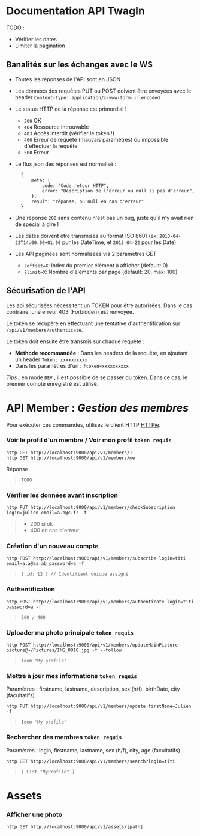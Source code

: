 # Documentation API TwagIn

TODO :
- Vérifier les dates
- Limiter la pagination


## Banalités sur les échanges avec le WS

* Toutes les réponses de l'API sont en JSON
* Les données des requêtes PUT ou POST doivent être envoyées avec le header `Content-Type: application/x-www-form-urlencoded`
* Le status HTTP de la réponse est primordial !
  * `200` OK
  * `404` Ressource introuvable
  * `403` Accès interdit (vérifier le token !)
  * `400` Erreur de requête (mauvais paramètres) ou impossible d'effectuer la requête
  * `500` Erreur 
* Le flux json des réponses est normalisé :

	    {
            meta: {
                code: "Code retour HTTP",
                error: "Description de l'erreur ou null si pas d'erreur",
            },
            result: "réponse, ou null en cas d'erreur"
        }
* Une réponse `200` sans contenu n'est pas un bug, juste qu'il n'y avait rien de spécial à dire !
* Les dates doivent être transmises au format ISO 8601 (ex: `2013-04-22T14:00:00+01:00` pur les DateTime, et `2013-04-22` pour les Date)
* Les API paginées sont normalisées via 2 paramètres GET
  * `?offset=X`: Index du premier élément à afficher (default: 0)
  * `?limit=X`: Nombre d'éléments par page (default: 20, max: 100)

## Sécurisation de l'API

Les api sécurisées nécessitent un TOKEN pour être autorisées. Dans le cas contraire, une erreur 403 (Forbidden) est renvoyée.

Le token se récupère en effectuant une tentative d'authentification sur `/api/v1/members/authenticate`.

Le token doit ensuite être transmis sur chaque requête :

* **Méthode recommandée** : Dans les headers de la requête, en ajoutant un header `Token: xxxxxxxxxx` 
* Dans les paramètres d'url : `?token=xxxxxxxxxx`

*Tips* : en mode `DEV` , il est possible de se passer du token. Dans ce cas, le premier compte enregistré est utilisé.

# API Member : *Gestion des membres*

Pour exécuter ces commandes, utilisez le client HTTP [HTTPie](https://github.com/jkbr/httpie).

### Voir le profil d'un membre / Voir mon profil `token requis`

    http GET http://localhost:9000/api/v1/members/1
    http GET http://localhost:9000/api/v1/members/me

Réponse
    
>     TODO

### Vérifier les données avant inscription

    http PUT http://localhost:9000/api/v1/members/checkSubscription login=julien email=a.b@c.fr -f

>    * 200 si ok
>    * 400 en cas d'erreur

### Création d'un nouveau compte

    http POST http://localhost:9000/api/v1/members/subscribe login=titi email=a.a@aa.ab password=a -f

>     { id: 12 } // Identifiant unique assigné

### Authentification

    http POST http://localhost:9000/api/v1/members/authenticate login=titi password=a -f

>     200 / 400

### Uploader ma photo principale `token requis`

    http POST http://localhost:9000/api/v1/members/updateMainPicture picture@~/Pictures/IMG_0010.jpg -f --follow

>     Idem "My profile"

### Mettre à jour mes informations `token requis`

Paramètres : firstname, lastname, description, sex (h/f), birthDate, city (facultatifs)

    http PUT http://localhost:9000/api/v1/members/update firstName=Julien -f

>     Idem "My profile"

### Rechercher des membres `token requis`

Paramètres : login, firstname, lastname, sex (h/f), city, age (facultatifs)

    http GET http://localhost:9000/api/v1/members/search?login=titi
    
>     [ List "MyProfile" ]

# Assets

### Afficher une photo

    http GET http://localhost:9000/api/v1/assets/[path]